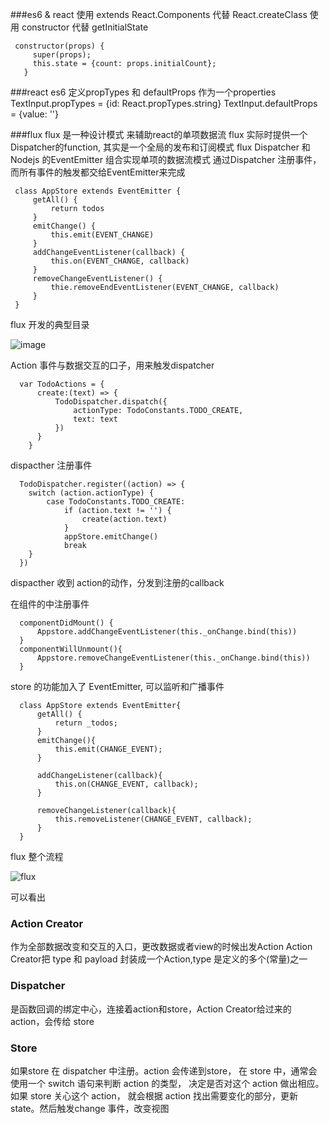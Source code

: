 
###es6 & react
    使用 extends React.Components 代替  React.createClass
    使用 constructor 代替 getInitialState

 ```
  constructor(props) {
      super(props);
      this.state = {count: props.initialCount};
    }
 ```
###react
     es6  定义propTypes 和 defaultProps 作为一个properties
     TextInput.propTypes = {id: React.propTypes.string}
     TextInput.defaultProps = {value: ''}


###flux
  flux 是一种设计模式 来辅助react的单项数据流
  flux 实际时提供一个 Dispatcher的function, 其实是一个全局的发布和订阅模式
  flux Dispatcher 和 Nodejs 的EventEmitter 组合实现单项的数据流模式
  通过Dispatcher 注册事件，而所有事件的触发都交给EventEmitter来完成
  
 ```
  class AppStore extends EventEmitter {
      getAll() {
          return todos
      }
      emitChange() {
          this.emit(EVENT_CHANGE)
      }
      addChangeEventListener(callback) {
          this.on(EVENT_CHANGE, callback)
      }
      removeChangeEventListener() {
          thie.removeEndEventListener(EVENT_CHANGE, callback)
      }
  }
 ```
 flux 开发的典型目录
 
  ![image](https://cloud.githubusercontent.com/assets/10190366/11296515/8f1fe9a2-8fad-11e5-84b2-03befd46f544.png)

  Action  事件与数据交互的口子，用来触发dispatcher

  ```
    var TodoActions = {
        create:(text) => {
            TodoDispatcher.dispatch({
                actionType: TodoConstants.TODO_CREATE,
                text: text
            })
        }
      }
  ```
  dispacther 注册事件
  ```
    TodoDispatcher.register((action) => {
      switch (action.actionType) {
          case TodoConstants.TODO_CREATE:
              if (action.text != '') {
                  create(action.text)
              }
              appStore.emitChange()
              break
      }
    })

  ```
  dispacther 收到 action的动作，分发到注册的callback
  
  在组件的中注册事件
  ```
    componentDidMount() {
        Appstore.addChangeEventListener(this._onChange.bind(this))
    }
    componentWillUnmount(){
        Appstore.removeChangeEventListener(this._onChange.bind(this))
    }
  ```
  
  store 的功能加入了 EventEmitter, 可以监听和广播事件
  ```
    class AppStore extends EventEmitter{
        getAll() {
            return _todos;
        }
        emitChange(){
            this.emit(CHANGE_EVENT);
        }

        addChangeListener(callback){
            this.on(CHANGE_EVENT, callback);
        }

        removeChangeListener(callback){
            this.removeListener(CHANGE_EVENT, callback);
        }
    }
  ```
  
  flux 整个流程
  
  ![flux](https://cloud.githubusercontent.com/assets/10190366/11647166/cd6d24f4-9d9f-11e5-844c-21f340125e84.png)

 可以看出
### Action Creator
 作为全部数据改变和交互的入口，更改数据或者view的时候出发Action
 Action Creator把 type 和 payload 封装成一个Action,type 是定义的多个(常量)之一

### Dispatcher
   是函数回调的绑定中心，连接着action和store，Action Creator给过来的action，会传给
   store

### Store
如果store 在 dispatcher 中注册。action 会传递到store，
在 store 中，通常会使用一个 switch 语句来判断 action 的类型，
决定是否对这个 action 做出相应。如果 store 关心这个 action，
就会根据 action 找出需要变化的部分，更新 state。然后触发change
事件，改变视图




  


  
 

